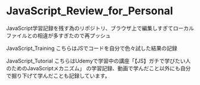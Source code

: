 # JavaScript_Review_for_Personal
JavaScript学習記録を残す為のリポジトリ、ブラウザ上で編集しすぎてローカルファイルとの相違が多すぎたので再プッシュ

JavaScript_Training
こちらはJSでコードを自分で色々試した結果の記録

JavaScript_Tutorial
こちらはUdemyで学習中の講座「【JS】ガチで学びたい人のためのJavaScriptメカニズム」
の学習記録、動画で学んだこと以外にも自分で掘り下げて学んだことも記録しています。
